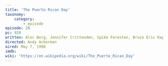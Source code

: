 ```yaml
---
title: 'The Puerto Rican Day'
taxonomy:
    category:
        - episode
episode: 20
pc: 920         
written: Alec Berg, Jennifer Crittenden, Spike Feresten, Bruce Eric Kaplan, Gregg Kavet, Steve Koren, David Mandel, Dan O'Keefe, Andy Robin, Jeff Schaffer
directed: Andy Ackerman
aired: May 7, 1998
imdb:
wiki: 'https://en.wikipedia.org/wiki/The_Puerto_Rican_Day'
---
```

